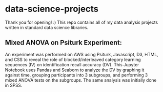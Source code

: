 # data-science-projects
Thank you for opening! :) This repo contains all of my data analysis projects written in standard data science libraries.

## Mixed ANOVA on Psiturk Experiment: 
An experiment was performed on AWS using Psiturk, Javascript, D3, HTML, and CSS to reveal the role of blocked/interleaved category learning sequences (IV) on identification recall accuracy (DV). This Jupyter Notebook uses Pandas and Seaborn to analyze the DV by graphing it against time, grouping participants into 3 subgroups, and performing 3 mixed ANOVA tests on the subgroups. The same analysis was initially done in SPSS.
